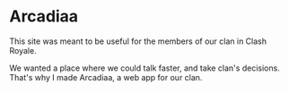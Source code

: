 # Arcadiaa

This site was meant to be useful for the members of our clan in Clash Royale.

We wanted a place where we could talk faster, and take clan's decisions. That's why I made Arcadiaa, a web app for our clan.
